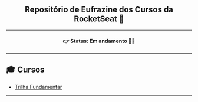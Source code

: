 <h2 align='center'>Repositório de Eufrazine dos Cursos da RocketSeat 🍄</h2>

<hr>

<h4 align='center'>
👉 Status: Em andamento 🔄🎡
</h4>

<hr>

## 🎓 Cursos
* [Trilha Fundamentar](https://github.com/Eufrazine/Projects/tree/main/Rocketseat/TrilhaFundamentar)

<hr>
